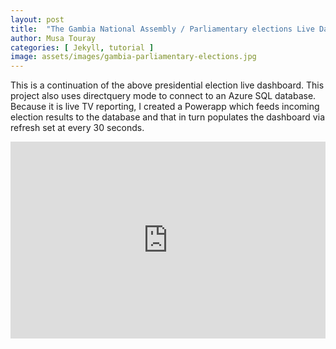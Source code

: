 ```yaml
---
layout: post
title:  "The Gambia National Assembly / Parliamentary elections Live Dashboard"
author: Musa Touray
categories: [ Jekyll, tutorial ]
image: assets/images/gambia-parliamentary-elections.jpg
---
```

This is a continuation of the above presidential election live dashboard. This project also uses directquery mode to connect to an Azure SQL database. Because it is live TV reporting, I created a Powerapp which feeds incoming election results to the database and that in turn populates the dashboard via refresh set at every 30 seconds.

<p>
    <iframe style="width:100%;" height="315" 
        src="https://app.powerbi.com/view?r=eyJrIjoiYmU3YzkyOTEtNzE4NC00OWI2LWI0NmEtMWZmYjA0ZTcyZjE0IiwidCI6ImU3ZmRiMmEyLTUzODAtNDBmMC04MmQ4LWEzYjU0YzFmODE3ZiJ9&pageName=ReportSection3ff2ccc0849ea42b0023" 
        frameborder="0" allowfullscreen>
    </iframe>
</p>